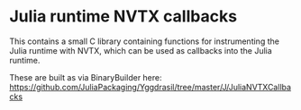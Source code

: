 # Julia runtime NVTX callbacks

This contains a small C library containing functions for instrumenting the Julia runtime with NVTX, which can be used as callbacks into the Julia runtime.

These are built as via BinaryBuilder here:
https://github.com/JuliaPackaging/Yggdrasil/tree/master/J/JuliaNVTXCallbacks